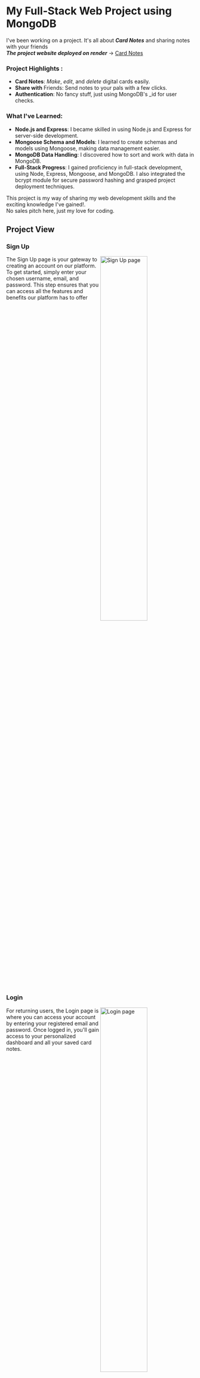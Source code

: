 # My Full-Stack Web Project using MongoDB

I've been working on a project. It's all about ***Card Notes*** and sharing notes with your friends <br>
_**The project website deployed on render**_ -> [Card Notes](card-notes.render.com)
### Project Highlights :

- **Card Notes**: _Make_, _edit_, and _delete_ digital cards easily.
- **Share with** Friends: Send notes to your pals with a few clicks.
- **Authentication**: No fancy stuff, just using MongoDB's _id for user checks.

### What I've Learned:

- **Node.js and Express**: I became skilled in using Node.js and Express for server-side development.
- **Mongoose Schema and Models**: I learned to create schemas and models using Mongoose, making data management easier.
- **MongoDB Data Handling**: I discovered how to sort and work with data in MongoDB.
- **Full-Stack Progress**: I gained proficiency in full-stack development, using Node, Express, Mongoose, and MongoDB. I also integrated the bcrypt module for secure password hashing and grasped project deployment techniques.

This project is my way of sharing my web development skills and the exciting knowledge I've gained!.<br>
No sales pitch here, just my love for coding. 

## Project View

### Sign Up

<img align="right" width="50%" src="https://drive.google.com/uc?id=16NDieurKpsqd6W-9jJslbSZn1qGv5uF3" alt="Sign Up page" />
The Sign Up page is your gateway to creating an account on our platform. To get started, simply enter your chosen username, email, and password. This step ensures that you can access all the features and benefits our platform has to offer

<br clear="right" />

### Login

<img align="right" width="50%" src="https://drive.google.com/uc?id=16NDieurKpsqd6W-9jJslbSZn1qGv5uF3" alt="Login page" />
For returning users, the Login page is where you can access your account by entering your registered email and password. Once logged in, you'll gain access to your personalized dashboard and all your saved card notes.

<br clear="right" />

### Dashboard
<img align="right" width="50%" src="https://drive.google.com/uc?id=1wY5AQ18S43FJ1o2W2UDXI5DzMiavTR8Z" alt="Login page" />
The Dashboard serves as your central hub for managing and interacting with your card notes. It provides an overview of all the cards you've created and received. With the dashboard, you can easily navigate through your digital collection of card notes, making it a breeze to find, edit, or delete them.

<br clear="right" />

### Add Note
<img align="right" width="50%" src="https://drive.google.com/uc?id=1t6awZOFbK6ONGI5fqBqyjmyH5DqynCXg" alt="Login page" />
Adding a Note is where your creativity shines. This feature allows you to craft new card notes from scratch. You can add headings, dates, and your unique insights or messages to create meaningful and personalized digital cards.
<br clear="right" />

### Options
<img align="right" width="50%" src="https://drive.google.com/uc?id=104wYN389cI_5eQjC3VCrGhM7Q9dx4nXi" alt="Login page" />
In the Options menu, you have some functionalities, including the ability to sort your cards. You can also view your friends and add new friends to your network.
<br clear="right" />

### Share Card Note
<img align="right" width="50%" src="https://drive.google.com/uc?id=1joDT18YT8-jkK6JU_bFqmBhsy5npe_ES" alt="Login page" />
The Share Card Note feature lets you share your card creations with others. Whether you want to send a heartfelt message or share a creative idea, this function makes it easy to distribute your digital cards to your chosen recipients.
<br clear="right" />

### Sent Card Notes
<img align="right" width="50%" src="https://drive.google.com/uc?id=1C9NvsSFUf2l_ziuuWMAwj43dzNerT-W7" alt="Login page" />
Sent Card Notes provide a record of all the digital cards you've shared with others. This section helps you keep track of your outgoing communications, making it convenient to review past interactions.
<br clear="right" />

### Received Card Notes
<img align="right" width="50%" src="https://drive.google.com/uc?id=19S_8JApBRUAfwu7rFIl0tmxACK5YmyRR" alt="Login page" />
Received Card Notes keep a log of all the cards you've received from other users. You can revisit these cards at any time, making it easy to relive cherished memories or access valuable information shared with you.
<br clear="right" />

### Log Out
<img align="right" width="50%" src="https://drive.google.com/uc?id=1WMDv3jDFQwOS7gPOXDIFgMtx2iVQWviY" alt="Login page" />
To end your current session, you can log out from this page.